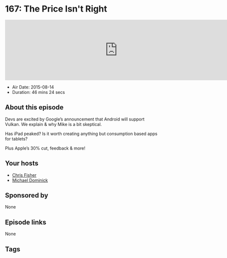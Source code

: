 # 167: The Price Isn't Right

<iframe src="https://player.fireside.fm/v2/MLf2ZzhC+FCfFMzsj?theme=dark" width="740" height="200" frameborder="0" scrolling="no"></iframe>

* Air Date: 2015-08-14
* Duration: 46 mins 24 secs

## About this episode

Devs are excited by Google’s announcement that Android will support Vulkan. We explain & why Mike is a bit skeptical.

Has iPad peaked? Is it worth creating anything but consumption based apps for tablets?

Plus Apple’s 30% cut, feedback & more!


## Your hosts
* [Chris Fisher](https://coder.show/hosts/chrislas)
* [Michael Dominick](https://coder.show/hosts/michael)

## Sponsored by

None



## Episode links

None



## Tags

